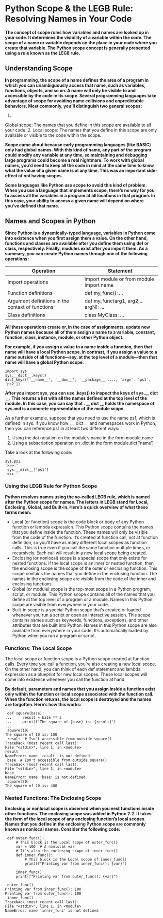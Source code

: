 # Python Scope & the LEGB Rule: Resolving Names in Your Code

__**The concept of scope rules how variables and names are looked up in your code. It determines the visibility of a variable within the code. The scope of a name or variable depends on the place in your code where you create that variable. The Python scope concept is generally presented using a rule known as the LEGB rule.**__

## Understanding Scope

__In programming, the scope of a name defines the area of a program in which you can unambiguously access that name, such as variables, functions, objects, and so on. A name will only be visible to and accessible by the code in its scope. Several programming languages take advantage of scope for avoiding name collisions and unpredictable behaviors. Most commonly, you’ll distinguish two general scopes:__

1. 
Global scope: The names that you define in this scope are available to all your code.
2. Local scope: The names that you define in this scope are only available or visible to the code within the scope.

__Scope came about because early programming languages (like BASIC) only had global names. With this kind of name, any part of the program could modify any variable at any time, so maintaining and debugging large programs could become a real nightmare. To work with global names, you’d need to keep all the code in mind at the same time to know what the value of a given name is at any time. This was an important side-effect of not having scopes.__

__Some languages like Python use scope to avoid this kind of problem. When you use a language that implements scope, there’s no way for you to access all the variables in a program at all locations in that program. In this case, your ability to access a given name will depend on where you’ve defined that name.__

## Names and Scopes in Python

__Since Python is a dynamically-typed language, variables in Python come into existence when you first assign them a value. On the other hand, functions and classes are available after you define them using def or class, respectively. Finally, modules exist after you import them. As a summary, you can create Python names through one of the following operations:__

|Operation|Statement|
|---|---|
|Import operations|import module or from module import name|
|Function definitions|def my_func(): ...|
|Argument definitions in the context of functions|def my_func(arg1, arg2,... argN): ...|
|Class definitions|class MyClass: ...|

__All these operations create or, in the case of assignments, update new Python names because all of them assign a name to a variable, constant, function, class, instance, module, or other Python object.__

__**For example, if you assign a value to a name inside a function, then that name will have a local Python scope. In contrast, if you assign a value to a name outside of all functions—say, at the top level of a module—then that name will have a global Python scope.**__

    import sys
    sys.__dict__.keys()
    dict_keys(['__name__', '__doc__', '__package__',..., 'argv', 'ps1', 'ps2'])

**After you import sys, you can use .keys() to inspect the keys of sys.__ dict __. This returns a list with all the names defined at the top level of the module. In this case, you can say that . __ dict __ holds the namespace of sys and is a concrete representation of the module scope.**

As a further example, suppose that you need to use the name ps1, which is defined in sys. If you know how .__ dict __ and namespaces work in Python, then you can reference ps1 in at least two different ways:

1. Using the dot notation on the module’s name in the form module.name
2. Using a subscription operation on .dict in the form module.dict[‘name’]

Take a look at the following code:
    
    sys.ps1
    '>>> '
     sys.__dict__['ps1']
    '>>> '

### Using the LEGB Rule for Python Scope

__Python resolves names using the so-called LEGB rule, which is named after the Python scope for names. The letters in LEGB stand for Local, Enclosing, Global, and Built-in. Here’s a quick overview of what these terms mean:__

* Local (or function) scope is the code block or body of any Python function or lambda expression. This Python scope contains the names that you define inside the function. These names will only be visible from the code of the function. It’s created at function call, not at function definition, so you’ll have as many different local scopes as function calls. This is true even if you call the same function multiple times, or recursively. Each call will result in a new local scope being created.
* Enclosing (or nonlocal) scope is a special scope that only exists for nested functions. If the local scope is an inner or nested function, then the enclosing scope is the scope of the outer or enclosing function. This scope contains the names that you define in the enclosing function. The names in the enclosing scope are visible from the code of the inner and enclosing functions.
* Global (or module) scope is the top-most scope in a Python program, script, or module. This Python scope contains all of the names that you define at the top level of a program or a module. Names in this Python scope are visible from everywhere in your code.
* Built-in scope is a special Python scope that’s created or loaded whenever you run a script or open an interactive session. This scope contains names such as keywords, functions, exceptions, and other attributes that are built into Python. Names in this Python scope are also available from everywhere in your code. It’s automatically loaded by Python when you run a program or script.


### Functions: The Local Scope

The local scope or function scope is a Python scope created at function calls. Every time you call a function, you’re also creating a new local scope. On the other hand, you can think of each def statement and lambda expression as a blueprint for new local scopes. These local scopes will come into existence whenever you call the function at hand.

**By default, parameters and names that you assign inside a function exist only within the function or local scope associated with the function call. When the function returns, the local scope is destroyed and the names are forgotten. Here’s how this works:**


     def square(base):
    ...     result = base ** 2
    ...     print(f'The square of {base} is: {result}')
    ...
     square(10)
    The square of 10 is: 100
     result  # Isn't accessible from outside square()
    Traceback (most recent call last):
    File "<stdin>", line 1, in <module>
    result
    NameError: name 'result' is not defined
     base  # Isn't accessible from outside square()
    Traceback (most recent call last):
    File "<stdin>", line 1, in <module>
    base
    NameError: name 'base' is not defined
     square(20)
    The square of 20 is: 400


### Nested Functions: The Enclosing Scope

__Enclosing or nonlocal scope is observed when you nest functions inside other functions. The enclosing scope was added in Python 2.2. It takes the form of the local scope of any enclosing function’s local scopes. Names that you define in the enclosing Python scope are commonly known as nonlocal names. Consider the following code:__

     def outer_func():
         # This block is the Local scope of outer_func()
         var = 100  # A nonlocal var
         # It's also the enclosing scope of inner_func()
         def inner_func():
             # This block is the Local scope of inner_func()
             print(f"Printing var from inner_func(): {var}")
    
         inner_func()
         print(f"Printing var from outer_func(): {var}")
    
     outer_func()
    Printing var from inner_func(): 100
    Printing var from outer_func(): 100
     inner_func()
    Traceback (most recent call last):
    File "<stdin>", line 1, in <module>
    NameError: name 'inner_func' is not defined
